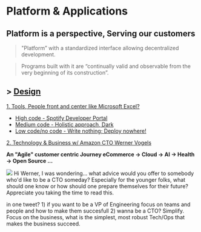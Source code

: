 # Platform & Applications

## Platform is a perspective, Serving our customers 
> "Platform” with a standardized interface allowing decentralized development.

> Programs built with it are “continually valid and observable from the very beginning of its construction”.

## > [Design](https://github.com/ankumar/Architecture/blob/master/Patterns/Stuff.md)

[1. Tools, People front and center like Microsoft Excel?](https://twitter.com/conways_law/status/1238539198203822081)

* [High code - Spotify Developer Portal](https://labs.spotify.com/2020/04/21/how-we-use-backstage-at-spotify/)
* [Medium code - Holistic approach, Dark](https://medium.com/darklang/the-design-of-dark-59f5d38e52d2)
* [Low code/no code - Write nothing; Deploy nowhere!](https://twitter.com/kelseyhightower/status/961026365146320896)

[2. Technology & Business w/ Amazon CTO Werner Vogels](https://queue.acm.org/detail.cfm?id=1142065)

**An "Agile" customer centric Journey eCommerce -> Cloud -> AI -> Health -> Open Source ...**

![](https://github.com/ankumar/Architecture/blob/master/images/Werner.png)
Hi Werner, I was wondering... what advice would you offer to somebody who'd like to be a CTO someday? Especially for the younger folks, what should one know or how should one prepare themselves for their future? Appreciate you taking the time to read this.

in one tweet? 1) if you want to be a VP of Engineering focus on teams and people and how to make them succesfull 2) wanna be a CTO? Simplify.  Focus on the business, what is the simplest, most robust Tech/Ops that makes the business succeed.



